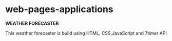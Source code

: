 # web-pages-applications

**WEATHER FORECASTER**

This weather forecaster is build using HTML, CSS,JavaScript and 7timer API

